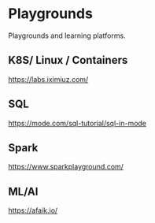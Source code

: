 
# Playgrounds

Playgrounds and learning platforms.

## K8S/ Linux / Containers
https://labs.iximiuz.com/

## SQL 
https://mode.com/sql-tutorial/sql-in-mode

## Spark
https://www.sparkplayground.com/

## ML/AI
https://afaik.io/